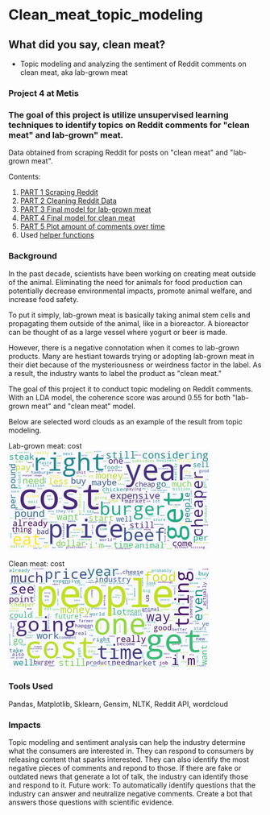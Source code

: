 # Clean_meat_topic_modeling
## What did you say, clean meat? 
- Topic modeling and analyzing the sentiment of Reddit comments on clean meat, aka lab-grown meat
### Project 4 at Metis

### The goal of this project is utilize unsupervised learning techniques to identify topics on Reddit comments for "clean meat" and lab-grown" meat.
Data obtained from scraping Reddit for posts on "clean meat" and "lab-grown meat".

Contents:
1. [PART 1 Scraping Reddit](https://github.com/chennat811/Clean_meat_topic_modeling/blob/main/Project4_PART1_Scrape_Reddit.ipynb)
2. [PART 2 Cleaning Reddit Data](https://github.com/chennat811/Clean_meat_topic_modeling/blob/main/Project4_PART2_Cleaning_Reddit_Data.ipynb)
3. [PART 3 Final model for lab-grown meat](https://github.com/chennat811/Clean_meat_topic_modeling/blob/main/Project4_PART3_FinalModel_LabGrown.ipynb)
4. [PART 4 Final model for clean meat](https://github.com/chennat811/Clean_meat_topic_modeling/blob/main/Project4_PART4_FinalModel_CleanMeat.ipynb)
5. [PART 5 Plot amount of comments over time](https://github.com/chennat811/Clean_meat_topic_modeling/blob/main/Project4_PART5-Amount_comments_over_time.ipynb)
6. Used [helper functions](https://github.com/chennat811/Clean_meat_topic_modeling/blob/main/helper_functions.py)

### Background
In the past decade, scientists have been working on creating meat outside of the animal. Eliminating the need for animals for food production can potentially decrease environmental impacts, promote animal welfare, and increase food safety. 

To put it simply, lab-grown meat is basically taking animal stem cells and propagating them outside of the animal, like in a bioreactor. A bioreactor can be thought of as a large vessel where yogurt or beer is made. 

However, there is a negative connotation when it comes to lab-grown products. Many are hestiant towards trying or adopting lab-grown meat in their diet because of the mysteriousness or weirdness factor in the label. As a result, the industry wants to label the product as "clean meat."

The goal of this project it to conduct topic modeling on Reddit comments. With an LDA model, the coherence score was around 0.55 for both "lab-grown meat" and "clean meat" model. 

Below are selected word clouds as an example of the result from topic modeling.

Lab-grown meat: cost
![Cost](https://github.com/chennat811/Clean_meat_topic_modeling/blob/main/Final_Wordclouds/wordcloud_9_top1.png)

Clean meat: cost
![Cost](https://github.com/chennat811/Clean_meat_topic_modeling/blob/main/Final_Wordclouds/wordcloud_clean_top1.png)

### Tools Used
Pandas, Matplotlib, Sklearn, Gensim, NLTK, Reddit API, wordcloud

### Impacts
Topic modeling and sentiment analysis can help the industry determine what the consumers are interested in. They can respond to consumers by releasing content that sparks interested. They can also identify the most negative pieces of comments and repond to those. If there are fake or outdated news that generate a lot of talk, the industry can identify those and respond to it. Future work: To automatically identify questions that the industry can answer and neutralize negative comments. Create a bot that answers those questions with scientific evidence.
